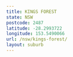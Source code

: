 ```yaml
---
title: KINGS FOREST
state: NSW
postcode: 2487
latitude: -28.2993722
longitude: 153.5490066
url: /nsw/kings-forest/
layout: suburb
---
```

